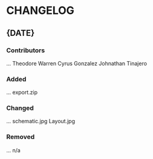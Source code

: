 # CHANGELOG

## {DATE}
### Contributors
...
Theodore Warren
Cyrus Gonzalez
Johnathan Tinajero
### Added
...
export.zip
### Changed
...
schematic.jpg
Layout.jpg
### Removed
...
n/a